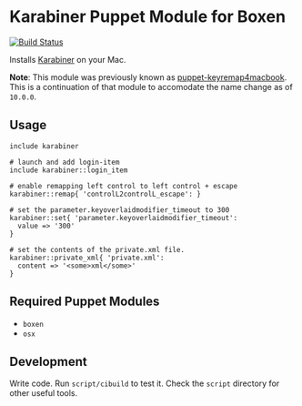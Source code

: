 # Karabiner Puppet Module for Boxen

[![Build Status](https://travis-ci.org/boxen/puppet-karabiner.svg?branch=master)](https://travis-ci.org/boxen/puppet-karabiner)

Installs [Karabiner](http://pqrs.org/macosx/karabiner/index.html.en) on your Mac.

**Note**: This module was previously known as [puppet-keyremap4macbook](https://github.com/boxen/puppet-keyremap4macbook).
This is a continuation of that module to accomodate the name change as of `10.0.0`.

## Usage

```puppet
include karabiner

# launch and add login-item
include karabiner::login_item

# enable remapping left control to left control + escape
karabiner::remap{ 'controlL2controlL_escape': }

# set the parameter.keyoverlaidmodifier_timeout to 300
karabiner::set{ 'parameter.keyoverlaidmodifier_timeout':
  value => '300'
}

# set the contents of the private.xml file.
karabiner::private_xml{ 'private.xml':
  content => '<some>xml</some>'
}
```

## Required Puppet Modules

* `boxen`
* `osx`

## Development

Write code. Run `script/cibuild` to test it. Check the `script`
directory for other useful tools.
